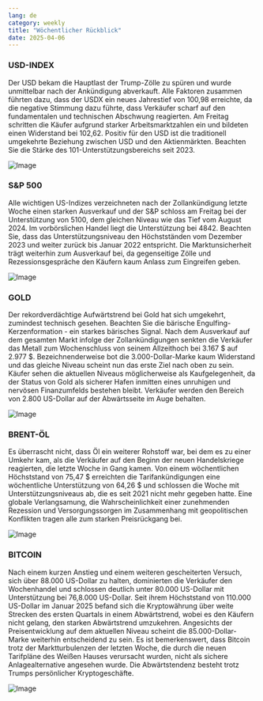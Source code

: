 ```yaml
---
lang: de
category: weekly
title: "Wöchentlicher Rückblick"
date: 2025-04-06
---
```


### USD-INDEX

Der USD bekam die Hauptlast der Trump-Zölle zu spüren und wurde unmittelbar nach der Ankündigung abverkauft. Alle Faktoren zusammen führten dazu, dass der USDX ein neues Jahrestief von 100,98 erreichte, da die negative Stimmung dazu führte, dass Verkäufer scharf auf den fundamentalen und technischen Abschwung reagierten. Am Freitag schritten die Käufer aufgrund starker Arbeitsmarktzahlen ein und bildeten einen Widerstand bei 102,62. Positiv für den USD ist die traditionell umgekehrte Beziehung zwischen USD und den Aktienmärkten. Beachten Sie die Stärke des 101-Unterstützungsbereichs seit 2023.

![Image](https://markleighedu.github.io/img/Apr-2025/06-Apr-2025/usdindex.jpg)

### S&P 500

Alle wichtigen US-Indizes verzeichneten nach der Zollankündigung letzte Woche einen starken Ausverkauf und der S&P schloss am Freitag bei der Unterstützung von 5100, dem gleichen Niveau wie das Tief vom August 2024.  Im vorbörslichen Handel liegt die Unterstützung bei 4842. Beachten Sie, dass das Unterstützungsniveau den Höchstständen vom Dezember 2023 und weiter zurück bis Januar 2022 entspricht. Die Marktunsicherheit trägt weiterhin zum Ausverkauf bei, da gegenseitige Zölle und Rezessionsgespräche den Käufern kaum Anlass zum Eingreifen geben. 

![Image](https://markleighedu.github.io/img/Apr-2025/06-Apr-2025/sp500.jpg)

### GOLD

Der rekordverdächtige Aufwärtstrend bei Gold hat sich umgekehrt, zumindest technisch gesehen. Beachten Sie die bärische Engulfing-Kerzenformation - ein starkes bärisches Signal. Nach dem Ausverkauf auf dem gesamten Markt infolge der Zollankündigungen senkten die Verkäufer das Metall zum Wochenschluss von seinem Allzeithoch bei 3.167 $ auf 2.977 $. Bezeichnenderweise bot die 3.000-Dollar-Marke kaum Widerstand und das gleiche Niveau scheint nun das erste Ziel nach oben zu sein. Käufer sehen die aktuellen Niveaus möglicherweise als Kaufgelegenheit, da der Status von Gold als sicherer Hafen inmitten eines unruhigen und nervösen Finanzumfelds bestehen bleibt. Verkäufer werden den Bereich von 2.800 US-Dollar auf der Abwärtsseite im Auge behalten. 

![Image](https://markleighedu.github.io/img/Apr-2025/06-Apr-2025/gold.jpg)

### BRENT-ÖL

Es überrascht nicht, dass Öl ein weiterer Rohstoff war, bei dem es zu einer Umkehr kam, als die Verkäufer auf den Beginn der neuen Handelskriege reagierten, die letzte Woche in Gang kamen. Von einem wöchentlichen Höchststand von 75,47 $ erreichten die Tarifankündigungen eine wöchentliche Unterstützung von 64,26 $ und schlossen die Woche mit Unterstützungsniveaus ab, die es seit 2021 nicht mehr gegeben hatte. Eine globale Verlangsamung, die Wahrscheinlichkeit einer zunehmenden Rezession und Versorgungssorgen im Zusammenhang mit geopolitischen Konflikten tragen alle zum starken Preisrückgang bei.

![Image](https://markleighedu.github.io/img/Apr-2025/06-Apr-2025/brentoil.jpg)

### BITCOIN

Nach einem kurzen Anstieg und einem weiteren gescheiterten Versuch, sich über 88.000 US-Dollar zu halten, dominierten die Verkäufer den Wochenhandel und schlossen deutlich unter 80.000 US-Dollar mit Unterstützung bei 76,8.000 US-Dollar. Seit ihrem Höchststand von 110.000 US-Dollar im Januar 2025 befand sich die Kryptowährung über weite Strecken des ersten Quartals in einem Abwärtstrend, wobei es den Käufern nicht gelang, den starken Abwärtstrend umzukehren. Angesichts der Preisentwicklung auf dem aktuellen Niveau scheint die 85.000-Dollar-Marke weiterhin entscheidend zu sein. Es ist bemerkenswert, dass Bitcoin trotz der Marktturbulenzen der letzten Woche, die durch die neuen Tarifpläne des Weißen Hauses verursacht wurden, nicht als sichere Anlagealternative angesehen wurde. Die Abwärtstendenz besteht trotz Trumps persönlicher Kryptogeschäfte. 

![Image](https://markleighedu.github.io/img/Apr-2025/06-Apr-2025/bitcoin.jpg)

